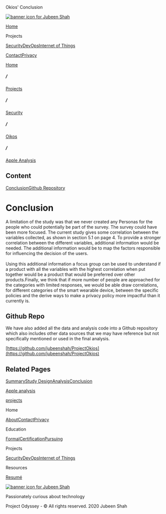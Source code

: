  Okios' Conclusion              

[![banner icon for Jubeen Shah](https://project-odyssey.s3.us-east-2.amazonaws.com/d130db536435d20d7579fafb511ca245.svg)](../../../index.markdown)

[Home](../../../index.markdown)

Projects

[Security](../../../projects/security.markdown)[DevOps](../../../projects/devops.markdown)[Internet of Things](../../../projects/iot.markdown)

[Contact](mailto:jnshah2@ncsu.edu)[Privacy](../../../privacy.markdown)

[Home](../../../index.markdown)

##### /

[Projects](../../../projects.markdown)

##### /

[Security](../../../projects/security.markdown)

##### /

[Oikos](../../../projects/security/oikos.markdown)

##### /

[Apple Analysis](../../../projects/security/oikos/design.html)

Content
-------

[Conclusion](#conclusion)[Github Repository](#Github-repo)

Conclusion
==========

A limitation of the study was that we never created any Personas for the people who could potentially be part of the survey. The survey could have been more focused. The current study gives some correlation between the variables collected, as shown in section 5.1 on page 4. To provide a stronger correlation between the different variables, additional information would be needed. The additional information would be to map the factors responsible for influencing the decision of the users.  
‍  
Using this additional information a focus group can be used to understand if a product with all the variables with the highest correlation when put together would be a product that would be preferred over other products.Finally, we think that if more number of people are approached for the categories with limited responses, we would be able draw correlations, for different categories of the smart wearable device, between the specific policies and the derive ways to make a privacy policy more impactful than it currently is.

Github Repo
-----------

We have also added all the data and analysis code into a Github repository which also includes other data sources that we may have reference but not specifically mentioned or used in the final analysis.  
  
[https://github.com/jubeenshah/ProjectOkios](https://github.com/jubeenshah/ProjectOkios)

Related Pages
-------------

[Summary](../../../projects/security/oikos.markdown)[Study Design](../../../projects/security/oikos/design.html)[Analysis](../../../projects/security/oikos/analysis.html)[Conclusion](../../../projects/security/oikos/conclusion.markdown)

[Apple analysis](../../../projects/security/oikos/analysis.html)

[projects](../../../projects.markdown)

Home

[About](../../../index.markdown)[Contact](mailto:jnshah2@ncsu.edu)[Privacy](../../../privacy.markdown)

Education

[Formal](../../../education/formal.markdown)[Certification](../../../education/certifications.markdown)[Pursuing](../../../education/pursuing.markdown)

Projects

[Security](../../../projects/security.markdown)[DevOps](../../../projects/devops.markdown)[Internet of Things](../../../projects/iot.markdown)

Resources

[Resumé](https://project-odyssey.s3.us-east-2.amazonaws.com/Odyssey-Resources/Resume/JubeenShah-Resume.pdf)

[![banner icon for Jubeen Shah](https://project-odyssey.s3.us-east-2.amazonaws.com/d130db536435d20d7579fafb511ca245.svg)](../../../index.markdown)

Passionately curious about technology

Project Odyssey - © All rights reserved. 2020 Jubeen Shah